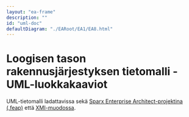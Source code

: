 ```yaml
---
layout: "ea-frame"
description: ""
id: "uml-doc"
defaultDiagram: "./EARoot/EA1/EA8.html"
---
```

# Loogisen tason rakennusjärjestyksen tietomalli - UML-luokkakaaviot
UML-tietomalli ladattavissa sekä [Sparx Enterprise Architect-projektina (.feap)](../rakennusjarjestys.feap?raw=true) että [XMI-muodossa](../rakennusjarjestys.xml?raw=true).
